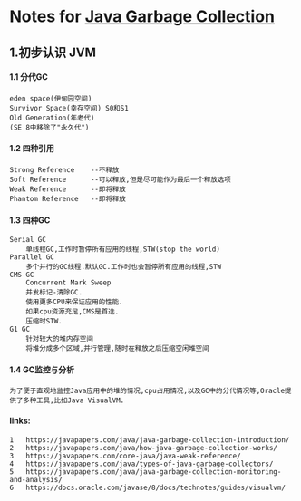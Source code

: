 # Notes for [Java Garbage Collection](https://javapapers.com/java/how-java-garbage-collection-works/)

## 1.初步认识 JVM

#### 1.1 分代GC
    eden space(伊甸园空间)
    Survivor Space(幸存空间) S0和S1
    Old Generation(年老代)
    (SE 8中移除了"永久代")
#### 1.2 四种引用
    Strong Reference    --不释放
    Soft Reference      --可以释放,但是尽可能作为最后一个释放选项
    Weak Reference      --即将释放
    Phantom Reference   --即将释放

#### 1.3 四种GC
    Serial GC
        单线程GC,工作时暂停所有应用的线程,STW(stop the world)
    Parallel GC
        多个并行的GC线程.默认GC.工作时也会暂停所有应用的线程,STW
    CMS GC
        Concurrent Mark Sweep
        并发标记-清除GC.
        使用更多CPU来保证应用的性能.
        如果cpu资源充足,CMS是首选.
        压缩时STW.
    G1 GC
        针对较大的堆内存空间
        将堆分成多个区域,并行管理,随时在释放之后压缩空闲堆空间

#### 1.4 GC监控与分析

    为了便于直观地监控Java应用中的堆的情况,cpu占用情况,以及GC中的分代情况等,Oracle提供了多种工具,比如Java VisualVM.


#### links:

    1   https://javapapers.com/java/java-garbage-collection-introduction/
    2   https://javapapers.com/java/how-java-garbage-collection-works/
    3   https://javapapers.com/core-java/java-weak-reference/
    4   https://javapapers.com/java/types-of-java-garbage-collectors/
    5   https://javapapers.com/java/java-garbage-collection-monitoring-and-analysis/
    6   https://docs.oracle.com/javase/8/docs/technotes/guides/visualvm/

